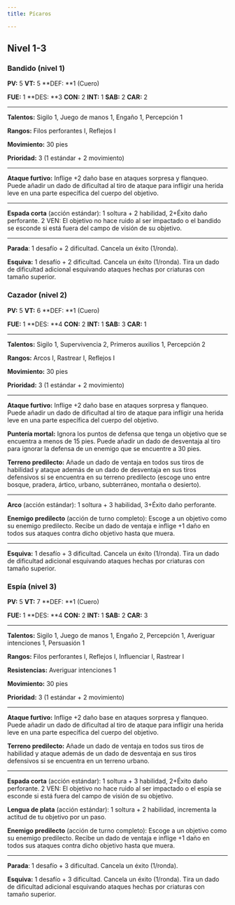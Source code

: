 ```yaml
---
title: Pícaros

---
```


## Nivel 1-3

### Bandido (nivel 1)

**PV:** 5			**VT:** 5	 		**DEF: **1 (Cuero)

**FUE:** 1	**DES: **3	**CON:** 2	**INT:** 1	**SAB:** 2	**CAR:** 2

------

**Talentos:** Sigilo 1, Juego de manos 1, Engaño 1, Percepción 1

**Rangos:** Filos perforantes I, Reflejos I

**Movimiento:** 30 pies

**Prioridad:** 3 (1 estándar + 2 movimiento)

------

**Ataque furtivo:** Inflige +2 daño base en ataques sorpresa y flanqueo. Puede añadir un dado de dificultad al tiro de ataque para infligir una herida leve en una parte específica del cuerpo del objetivo.

------

**Espada corta** (acción estándar): 1 soltura + 2 habilidad, 2+Éxito daño perforante. 2 VEN: El objetivo no hace ruido al ser impactado o el bandido se esconde si está fuera del campo de visión de su objetivo.

------

**Parada**: 1 desafío + 2 dificultad. Cancela un éxito (1/ronda).

**Esquiva:** 1 desafío + 2 dificultad. Cancela un éxito (1/ronda). Tira un dado de dificultad adicional esquivando ataques hechas por criaturas con tamaño superior.

### Cazador (nivel 2)

**PV:** 5			**VT:** 6	 		**DEF: **1 (Cuero)

**FUE:** 1	**DES: **4	**CON:** 2	**INT:** 1	**SAB:** 3	**CAR:** 1

------

**Talentos:** Sigilo 1, Supervivencia 2, Primeros auxilios 1, Percepción 2

**Rangos:** Arcos I, Rastrear I, Reflejos I

**Movimiento:** 30 pies

**Prioridad:** 3 (1 estándar + 2 movimiento)

------

**Ataque furtivo:** Inflige +2 daño base en ataques sorpresa y flanqueo. Puede añadir un dado de dificultad al tiro de ataque para infligir una herida leve en una parte específica del cuerpo del objetivo.

**Puntería mortal:** Ignora los puntos de defensa que tenga un objetivo que se encuentra a menos de 15 pies. Puede añadir un dado de desventaja al tiro para ignorar la defensa de un enemigo que se encuentre a 30 pies.

**Terreno predilecto:** Añade un dado de ventaja en todos sus tiros de habilidad y ataque además de un dado de desventaja en sus tiros defensivos si se encuentra en su terreno predilecto (escoge uno entre bosque, pradera, ártico, urbano, subterráneo, montaña o desierto).

------

**Arco** (acción estándar): 1 soltura + 3 habilidad, 3+Éxito daño perforante.

**Enemigo predilecto** (acción de turno completo): Escoge a un objetivo como su enemigo predilecto. Recibe un dado de ventaja e inflige +1 daño en todos sus ataques contra dicho objetivo hasta que muera.

------

**Esquiva:** 1 desafío + 3 dificultad. Cancela un éxito (1/ronda). Tira un dado de dificultad adicional esquivando ataques hechas por criaturas con tamaño superior.

### Espía (nivel 3)

**PV:** 5			**VT:** 7	 		**DEF: **1 (Cuero)

**FUE:** 1	**DES: **4	**CON:** 2	**INT:** 1	**SAB:** 2	**CAR:** 3

------

**Talentos:** Sigilo 1, Juego de manos 1, Engaño 2, Percepción 1, Averiguar intenciones 1, Persuasión 1

**Rangos:** Filos perforantes I, Reflejos I, Influenciar I, Rastrear I

**Resistencias:** Averiguar intenciones 1

**Movimiento:** 30 pies

**Prioridad:** 3 (1 estándar + 2 movimiento)

------

**Ataque furtivo:** Inflige +2 daño base en ataques sorpresa y flanqueo. Puede añadir un dado de dificultad al tiro de ataque para infligir una herida leve en una parte específica del cuerpo del objetivo.

**Terreno predilecto:** Añade un dado de ventaja en todos sus tiros de habilidad y ataque además de un dado de desventaja en sus tiros defensivos si se encuentra en un terreno urbano. 

------

**Espada corta** (acción estándar): 1 soltura + 3 habilidad, 2+Éxito daño perforante. 2 VEN: El objetivo no hace ruido al ser impactado o el espía se esconde si está fuera del campo de visión de su objetivo.

**Lengua de plata** (acción estándar):  1 soltura + 2 habilidad, incrementa la actitud de tu objetivo por un paso.

**Enemigo predilecto** (acción de turno completo): Escoge a un objetivo como su enemigo predilecto. Recibe un dado de ventaja e inflige +1 daño en todos sus ataques contra dicho objetivo hasta que muera.

------

**Parada**: 1 desafío + 3 dificultad. Cancela un éxito (1/ronda).

**Esquiva:** 1 desafío + 3 dificultad. Cancela un éxito (1/ronda). Tira un dado de dificultad adicional esquivando ataques hechas por criaturas con tamaño superior.

